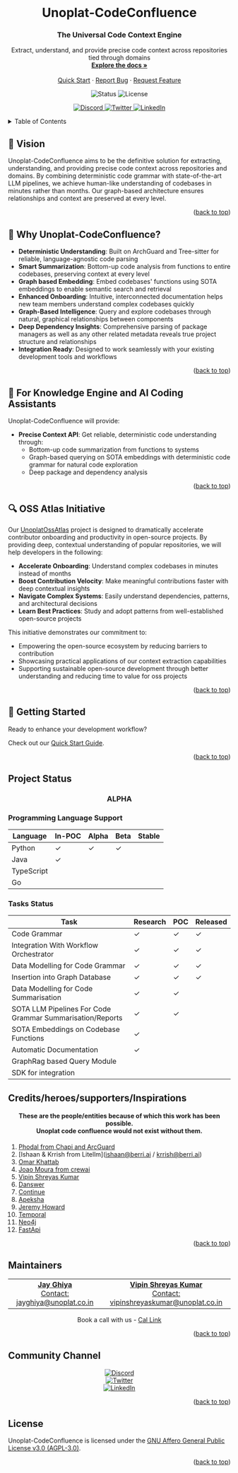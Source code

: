 <!-- PROJECT LOGO -->
<br />
<div align="center">
  <!-- If you have a logo, uncomment and use this
  <a href="https://github.com/unoplat/unoplat-code-confluence">
    <img src="images/logo.png" alt="Logo" width="80" height="80">
  </a>
  -->

  <h1 align="center">Unoplat-CodeConfluence</h1>
  <h3 align="center">The Universal Code Context Engine</h3>

  <p align="center">
    Extract, understand, and provide precise code context across repositories tied through domains
    <br />
    <a href="https://docs.unoplat.io"><strong>Explore the docs »</strong></a>
    <br />
    <br />
    <a href="https://docs.unoplat.io/docs/category/quickstart">Quick Start</a>
    ·
    <a href="https://github.com/unoplat/unoplat-code-confluence/issues">Report Bug</a>
    ·
    <a href="https://github.com/unoplat/unoplat-code-confluence/issues">Request Feature</a>
  </p>
  
  <!-- PROJECT SHIELDS -->
  <p align="center">
    <img src="https://img.shields.io/badge/Status-ALPHA-orange" alt="Status" />
    <img src="https://img.shields.io/badge/License-AGPL%203.0-blue" alt="License" />
  </p>
  
  <!-- SOCIAL SHIELDS -->
  <p align="center">
    <a href="https://discord.com/channels/1131597983058755675/1169968780953260106">
      <img src="https://img.shields.io/badge/Discord-Join_Us-7289DA?style=flat&logo=discord&logoColor=white" alt="Discord" />
    </a>
    <a href="https://x.com/unoplatio">
      <img src="https://img.shields.io/badge/Twitter-Follow_Us-1DA1F2?style=flat&logo=twitter&logoColor=white" alt="Twitter" />
    </a>
    <a href="https://www.linkedin.com/company/unoplat/">
      <img src="https://img.shields.io/badge/LinkedIn-Connect-0077B5?style=flat&logo=linkedin&logoColor=white" alt="LinkedIn" />
    </a>
  </p>
</div>

<!-- TABLE OF CONTENTS -->
<details>
  <summary>Table of Contents</summary>
  <ol>
    <li><a href="#-vision">Vision</a></li>
    <li><a href="#-why-unoplat-codeconfluence">Why Unoplat-CodeConfluence?</a></li>
    <li><a href="#-for-knowledge-engine-and-ai-coding-assistants">For Knowledge Engine and AI Coding Assistants</a></li>
    <li><a href="#-oss-atlas-initiative">OSS Atlas Initiative</a></li>
    <li><a href="#-getting-started">Getting Started</a></li>
    <li><a href="#project-status">Project Status</a>
      <ul>
        <li><a href="#programming-language-support">Programming Language Support</a></li>
        <li><a href="#tasks-status">Tasks Status</a></li>
        <li><a href="#code-grammar">Code Grammar</a></li>
      </ul>
    </li>
    <li><a href="#creditsheeroessupportersinspirations">Credits/Heroes/Supporters/Inspirations</a></li>
    <li><a href="#maintainers">Maintainers</a></li>
    <li><a href="#community-channel">Community Channel</a></li>
    <li><a href="#license">License</a></li>
  </ol>
</details>

<!-- VISION SECTION -->
## 🎯 Vision

Unoplat-CodeConfluence aims to be the definitive solution for extracting, understanding, and providing precise code context across repositories and domains. By combining deterministic code grammar with state-of-the-art LLM pipelines, we achieve human-like understanding of codebases in minutes rather than months. Our graph-based architecture ensures relationships and context are preserved at every level.

<p align="right">(<a href="#top">back to top</a>)</p>

<!-- WHY SECTION -->
## 🌟 Why Unoplat-CodeConfluence?

- **Deterministic Understanding**: Built on ArchGuard and Tree-sitter for reliable, language-agnostic code parsing
- **Smart Summarization**: Bottom-up code analysis from functions to entire codebases, preserving context at every level
- **Graph based Embedding**: Embed codebases' functions using SOTA embeddings to enable semantic search and retrieval
- **Enhanced Onboarding**: Intuitive, interconnected documentation helps new team members understand complex codebases quickly
- **Graph-Based Intelligence**: Query and explore codebases through natural, graphical relationships between components
- **Deep Dependency Insights**: Comprehensive parsing of package managers as well as any other related metadata reveals true project structure and relationships
- **Integration Ready**: Designed to work seamlessly with your existing development tools and workflows

<p align="right">(<a href="#top">back to top</a>)</p>

<!-- FOR KNOWLEDGE ENGINE SECTION -->
## 🤝 For Knowledge Engine and AI Coding Assistants

Unoplat-CodeConfluence will provide:

- **Precise Context API**: Get reliable, deterministic code understanding through:
  - Bottom-up code summarization from functions to systems
  - Graph-based querying on SOTA embeddings with deterministic code grammar for natural code exploration
  - Deep package and dependency analysis

<p align="right">(<a href="#top">back to top</a>)</p>

<!-- OSS ATLAS INITIATIVE SECTION -->
## 🔍 OSS Atlas Initiative

Our [UnoplatOssAtlas](https://github.com/unoplat/unoplat-oss-atlas/tree/main) project is designed to dramatically accelerate contributor onboarding and productivity in open-source projects. By providing deep, contextual understanding of popular repositories, we will help developers in the following:

- **Accelerate Onboarding**: Understand complex codebases in minutes instead of months
- **Boost Contribution Velocity**: Make meaningful contributions faster with deep contextual insights
- **Navigate Complex Systems**: Easily understand dependencies, patterns, and architectural decisions
- **Learn Best Practices**: Study and adopt patterns from well-established open-source projects

This initiative demonstrates our commitment to:

- Empowering the open-source ecosystem by reducing barriers to contribution
- Showcasing practical applications of our context extraction capabilities
- Supporting sustainable open-source development through better understanding and reducing time to value for oss projects

<p align="right">(<a href="#top">back to top</a>)</p>

<!-- GETTING STARTED SECTION -->
## 🚀 Getting Started

Ready to enhance your development workflow?

Check out our [Quick Start Guide](https://docs.unoplat.io/).

<p align="right">(<a href="#top">back to top</a>)</p>

<!-- PROJECT STATUS SECTION -->
## Project Status

<div align="center">
  <h3>ALPHA</h3>
</div>

### Programming Language Support

| Language   | In-POC | Alpha | Beta | Stable |
|------------|--------|-------|------|--------|
| Python     | ✓      | ✓     | ✓    |        |
| Java       | ✓      |       |      |        |
| TypeScript |        |       |      |        |
| Go         |        |       |      |        |

### Tasks Status

| Task                                                     | Research | POC | Released |
|----------------------------------------------------------|----------|-----|----------|
| Code Grammar                                             | ✓        | ✓   | ✓        |
| Integration With Workflow Orchestrator                   | ✓        | ✓   | ✓        |
| Data Modelling for Code Grammar                          | ✓        | ✓   | ✓        |
| Insertion into Graph Database                            | ✓        | ✓   | ✓        |
| Data Modelling for Code Summarisation                    | ✓        | ✓   |          |
| SOTA LLM Pipelines For Code Grammar Summarisation/Reports| ✓        | ✓   |          |
| SOTA Embeddings on Codebase Functions                    | ✓        |     |          |
| Automatic Documentation                                  | ✓        |     |          |
| GraphRag based Query Module                              |          |     |          |
| SDK for integration                                      |          |     |          |

<!-- CREDITS SECTION -->
## Credits/heroes/supporters/Inspirations

<div align="center">
  <h4>These are the people/entities because of which this work has been possible.<br>Unoplat code confluence would not exist without them.</h4>
</div>

1. [Phodal from Chapi and ArcGuard](https://github.com/phodal)
2. [Ishaan & Krrish from Litellm](ishaan@berri.ai / krrish@berri.ai)
3. [Omar Khattab](https://omarkhattab.com/)
4. [Joao Moura from crewai](https://github.com/joaomdmoura)
5. [Vipin Shreyas Kumar](https://github.com/vipinshreyaskumar)
6. [Danswer](https://www.danswer.ai/)
7. [Continue](https://www.continue.dev/)
8. [Apeksha](https://github.com/apekshamehta)
9. [Jeremy Howard](https://www.linkedin.com/in/howardjeremy)
10. [Temporal](https://temporal.io)
11. [Neo4j](https://neo4j.com)
12. [FastApi](https://fastapi.tiangolo.com)

<p align="right">(<a href="#top">back to top</a>)</p>

<!-- MAINTAINERS SECTION -->
## Maintainers

<div align="center">
  <table>
    <tr>
      <td align="center">
        <a href="https://github.com/JayGhiya">
          <strong>Jay Ghiya</strong>
          <br>
          Contact: jayghiya@unoplat.co.in
        </a>
      </td>
      <td align="center">
        <a href="https://github.com/vipinshreyaskumar">
          <strong>Vipin Shreyas Kumar</strong>
          <br>
          Contact: vipinshreyaskumar@unoplat.co.in
        </a>
      </td>
    </tr>
  </table>
  <p>Book a call with us - <a href="https://cal.com/jay-ghiya/15min">Cal Link</a></p>
</div>

<p align="right">(<a href="#top">back to top</a>)</p>

<!-- COMMUNITY SECTION -->
## Community Channel

<div align="center">
  <a href="https://discord.com/channels/1131597983058755675/1169968780953260106">
    <img src="https://img.shields.io/badge/Discord-Join%20our%20community-7289DA?style=for-the-badge&logo=discord&logoColor=white" alt="Discord" />
  </a>
  <br>
  <a href="https://x.com/unoplatio">
    <img src="https://img.shields.io/badge/Twitter-Follow%20us-1DA1F2?style=for-the-badge&logo=twitter&logoColor=white" alt="Twitter" />
  </a>
  <br>
  <a href="https://www.linkedin.com/company/unoplat/">
    <img src="https://img.shields.io/badge/LinkedIn-Follow%20us-0077B5?style=for-the-badge&logo=linkedin&logoColor=white" alt="LinkedIn" />
  </a>
</div>

<p align="right">(<a href="#top">back to top</a>)</p>

<!-- LICENSE SECTION -->
## License

Unoplat-CodeConfluence is licensed under the [GNU Affero General Public License v3.0 (AGPL-3.0)](https://www.gnu.org/licenses/agpl-3.0.en.html).

<p align="right">(<a href="#top">back to top</a>)</p>

<!-- ANCHOR FOR BACK TO TOP LINKS -->
<a name="top"></a>

